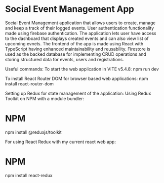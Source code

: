 # Social Event Management App
Social Event Management application that allows users to create, manage and keep a track of their logged events. User authentication functionality made using firebase authentication. 
The application lets user have access to the dashboard that displays created events and can also view list of upcoming evnets. 
The frontend of the app is made using React with TypeScript having enhanced maintainability and reusability. 
Firestore is used as the backed database for implementing CRUD operations and storing structured data for events, users and registrations. 


Useful commands:
To start the web application in VITE v5.4.8: 
npm run dev

To install React Router DOM for browser based web applications: 
npm install react-router-dom

Setting up Redux for state management of the application: 
Using Redux Toolkit on NPM with a module bundler: 
# NPM
npm install @reduxjs/toolkit

For using React Redux with my current react web app: 
# NPM
npm install react-redux

